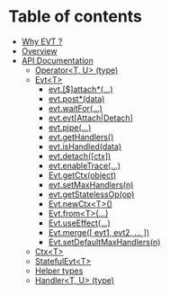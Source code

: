 # Table of contents

* [Why EVT ?](README.md)
* [Overview](overview.md)
* [API Documentation](api/README.md)
  * [Operator&lt;T, U&gt; \(type\)](api/operator.md)
  * [Evt&lt;T&gt;](api/evt/README.md)
    * [evt.\[$\]attach\*\(...\)](api/evt/attach.md)
    * [evt.post\*\(data\)](api/evt/post.md)
    * [evt.waitFor\(...\)](api/evt/waitfor.md)
    * [evt.evt\[Attach\|Detach\]](api/evt/evtattachdetach.md)
    * [evt.pipe\(...\)](api/evt/pipe.md)
    * [evt.getHandlers\(\)](api/evt/gethandler.md)
    * [evt.isHandled\(data\)](api/evt/ishandled.md)
    * [evt.detach\(\[ctx\]\)](api/evt/detach.md)
    * [evt.enableTrace\(...\)](api/evt/enabletrace.md)
    * [Evt.getCtx\(object\)](api/evt/getctx.md)
    * [evt.setMaxHandlers\(n\)](api/evt/setmaxhandlers.md)
    * [evt.getStatelessOp\(op\)](api/evt/getstatelessop.md)
    * [Evt.newCtx&lt;T&gt;\(\)](api/evt/newctx.md)
    * [Evt.from&lt;T&gt;\(...\)](api/evt/from.md)
    * [Evt.useEffect\(...\)](api/evt/use-effect.md)
    * [Evt.merge\(\[ evt1, evt2, ... \]\)](api/evt/merge.md)
    * [Evt.setDefaultMaxHandlers\(n\)](api/evt/setdefaultmaxhandlers.md)
  * [Ctx&lt;T&gt;](api/ctx.md)
  * [StatefulEvt&lt;T&gt;](api/statefulevt.md)
  * [Helper types](api/helpertypes.md)
  * [Handler&lt;T, U&gt; \(type\)](api/handler.md)

